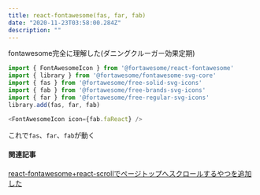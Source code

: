 ```yaml
---
title: react-fontawesome(fas, far, fab)
date: "2020-11-23T03:58:00.284Z"
description: ""
---
```


fontawesome完全に理解した(ダニングクルーガー効果定期)

```javascript
import { FontAwesomeIcon } from '@fortawesome/react-fontawesome'
import { library } from '@fortawesome/fontawesome-svg-core'
import { fas } from '@fortawesome/free-solid-svg-icons'
import { fab } from '@fortawesome/free-brands-svg-icons'
import { far } from '@fortawesome/free-regular-svg-icons'
library.add(fas, far, fab)

<FontAwesomeIcon icon={fab.faReact} />
```

これで`fas`、`far`、`fab`が動く

#### 関連記事
[react-fontawesome+react-scrollでページトップへスクロールするやつを追加した](/20201121-fontawesome-scroll-to-top)